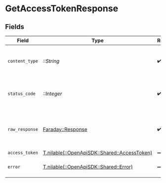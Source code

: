 # GetAccessTokenResponse


## Fields

| Field                                                                              | Type                                                                               | Required                                                                           | Description                                                                        |
| ---------------------------------------------------------------------------------- | ---------------------------------------------------------------------------------- | ---------------------------------------------------------------------------------- | ---------------------------------------------------------------------------------- |
| `content_type`                                                                     | *::String*                                                                         | :heavy_check_mark:                                                                 | HTTP response content type for this operation                                      |
| `status_code`                                                                      | *::Integer*                                                                        | :heavy_check_mark:                                                                 | HTTP response status code for this operation                                       |
| `raw_response`                                                                     | [Faraday::Response](https://www.rubydoc.info/gems/faraday/Faraday/Response)        | :heavy_check_mark:                                                                 | Raw HTTP response; suitable for custom response parsing                            |
| `access_token`                                                                     | [T.nilable(::OpenApiSDK::Shared::AccessToken)](../../models/shared/accesstoken.md) | :heavy_minus_sign:                                                                 | OK                                                                                 |
| `error`                                                                            | [T.nilable(::OpenApiSDK::Shared::Error)](../../models/shared/error.md)             | :heavy_minus_sign:                                                                 | Default error response                                                             |